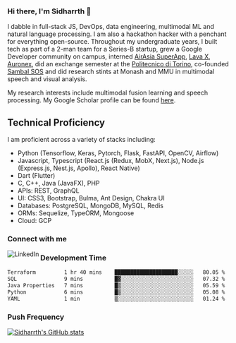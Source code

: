 ### Hi there, I'm Sidharrth 👋

I dabble in full-stack JS, DevOps, data engineering, multimodal ML and natural language processing. I am also a hackathon hacker with a penchant for everything open-source. Throughout my undergraduate years, I built tech as part of a 2-man team for a Series-B startup, grew a Google Developer community on campus, interned [AirAsia SuperApp](https://airasia.com/), [Lava X](https://lavax.co/), [Auronex](http://auronex.com/), did an exchange semester at the [Politecnico di Torino](https://www.polito.it/), co-founded [Sambal SOS](https://www.sambalsos.com/) and did research stints at Monash and MMU in multimodal speech and visual analysis. 

My research interests include multimodal fusion learning and speech processing. My Google Scholar profile can be found [here](https://scholar.google.com/citations?hl=en&user=9biRWAMAAAAJ).

## Technical Proficiency
I am proficient across a variety of stacks including:
- Python (Tensorflow, Keras, Pytorch, Flask, FastAPI, OpenCV, Airflow)
- Javascript, Typescript (React.js (Redux, MobX, Next.js), Node.js (Express.js, Nest.js, Apollo), React Native)
- Dart (Flutter)
- C, C++, Java (JavaFX), PHP
- APIs: REST, GraphQL
- UI: CSS3, Bootstrap, Bulma, Ant Design, Chakra UI
- Databases: PostgreSQL, MongoDB, MySQL, Redis
- ORMs: Sequelize, TypeORM, Mongoose
- Cloud: GCP

### Connect with me

[<img align="left" alt="LinkedIn" src="https://img.shields.io/badge/linkedin-%230077B5.svg?&style=for-the-badge&logo=linkedin&logoColor=white" />][linkedin]

### Development Time
<!--START_SECTION:waka-->

```txt
Terraform         1 hr 40 mins    ████████████████████░░░░░   80.05 %
SQL               9 mins          █▓░░░░░░░░░░░░░░░░░░░░░░░   07.32 %
Java Properties   7 mins          █▒░░░░░░░░░░░░░░░░░░░░░░░   05.59 %
Python            6 mins          █▒░░░░░░░░░░░░░░░░░░░░░░░   05.08 %
YAML              1 min           ▒░░░░░░░░░░░░░░░░░░░░░░░░   01.24 %
```

<!--END_SECTION:waka-->

### Push Frequency
[![Sidharrth's GitHub stats](https://github-readme-stats.vercel.app/api?username=sidharrth2002&show_icons=true)](https://github.com/sidharrth2002/github-readme-stats)

[site]: https://sidharrth.me/
[blog]: https://mathsforgeeks.org/blog
[linkedin]: https://www.linkedin.com/in/sidharrth-nagappan/
